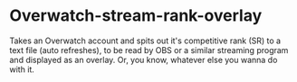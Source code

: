 # Overwatch-stream-rank-overlay

Takes an Overwatch account and spits out it's competitive rank (SR) to a text file (auto refreshes), to be read by OBS or a similar streaming program and displayed as an overlay. Or, you know, whatever else you wanna do with it.
